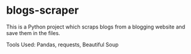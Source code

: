 # blogs-scraper

This is a Python project which scraps blogs from a blogging website and save them in the files.

Tools Used:  Pandas, requests, Beautiful Soup
